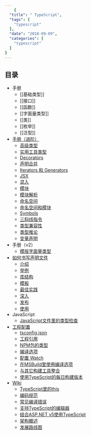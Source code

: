 ```yaml
---
    {
  "title": " TypeScript",
  "tags": [
    "typescript"
  ],
  "date": "2018-09-09",
  "categories": [
    "typescript"
  ]
}
---
```

    
## 目录
* 手册
	* [[基础类型]]
	* [[接口]]
	* [[函数]]
	* [[字面量类型]]
	* [[类]]
	* [[枚举]]
	* [[泛型]]
* [手册（进阶）](zh/reference/README.md)
	* [高级类型](zh/reference/advanced-types.md)
	* [实用工具类型](zh/reference/utility-types.md)
	* [Decorators](zh/reference/decorators.md)
	* [声明合并](zh/reference/declaration-merging.md)
	* [Iterators 和 Generators](zh/reference/iterators-and-generators.md)
	* [JSX](zh/reference/jsx.md)
	* [混入](zh/reference/mixins.md)
	* [模块](zh/reference/modules.md)
	* [模块解析](zh/reference/module-resolution.md)
	* [命名空间](zh/reference/namespaces.md)
	* [命名空间和模块](zh/reference/namespaces-and-modules.md)
	* [Symbols](zh/reference/symbols.md)
	* [三斜线指令](zh/reference/triple-slash-directives.md)
	* [类型兼容性](zh/reference/type-compatibility.md)
	* [类型推论](zh/reference/type-inference.md)
	* [变量声明](zh/reference/variable-declarations.md)
* 手册（v2）
	* [模版字面量类型](zh/handbook-v2/type-manipulation/template-literal-types.md)
* [如何书写声明文件](zh/declaration-files/README.md)
	* [介绍](zh/declaration-files/introduction.md)
	* [举例](zh/declaration-files/by-example.md)
	* [库结构](zh/declaration-files/library-structures.md)
	* [模板](zh/declaration-files/templates.md)
	* [最佳实践](zh/declaration-files/do-s-and-don-ts.md)
	* [深入](zh/declaration-files/deep-dive.md)
	* [发布](zh/declaration-files/publishing.md)
	* [使用](zh/declaration-files/consumption.md)
* JavaScript
	* [JavaScript文件里的类型检查](zh/javascript/type-checking-javascript-files.md)
* [工程配置](zh/project-config/README.md)
	* [tsconfig.json](zh/project-config/tsconfig.json.md)
	* [工程引用](zh/project-config/project-references.md)
	* [NPM包的类型](zh/project-config/typings-for-npm-packages.md)
	* [编译选项](zh/project-config/compiler-options.md)
	* [配置 Watch](zh/project-config/configuring-watch.md)
	* [在MSBuild里使用编译选项](zh/project-config/compiler-options-in-msbuild.md)
	* [与其它构建工具整合](zh/project-config/integrating-with-build-tools.md)
	* [使用TypeScript的每日构建版本](zh/project-config/nightly-builds.md)
* [Wiki](zh/wiki/README.md)
	* [TypeScript里的this](zh/wiki/this-in-typescript.md)
	* [编码规范](zh/wiki/coding_guidelines.md)
	* [常见编译错误](zh/wiki/common-errors.md)
	* [支持TypeScript的编辑器](zh/wiki/typescript-editor-support.md)
	* [结合ASP.NET v5使用TypeScript](zh/wiki/using-typescript-with-asp.net-5.md)
	* [架构概述](zh/wiki/architectural-overview.md)
	* [发展路线图](zh/wiki/roadmap.md)

